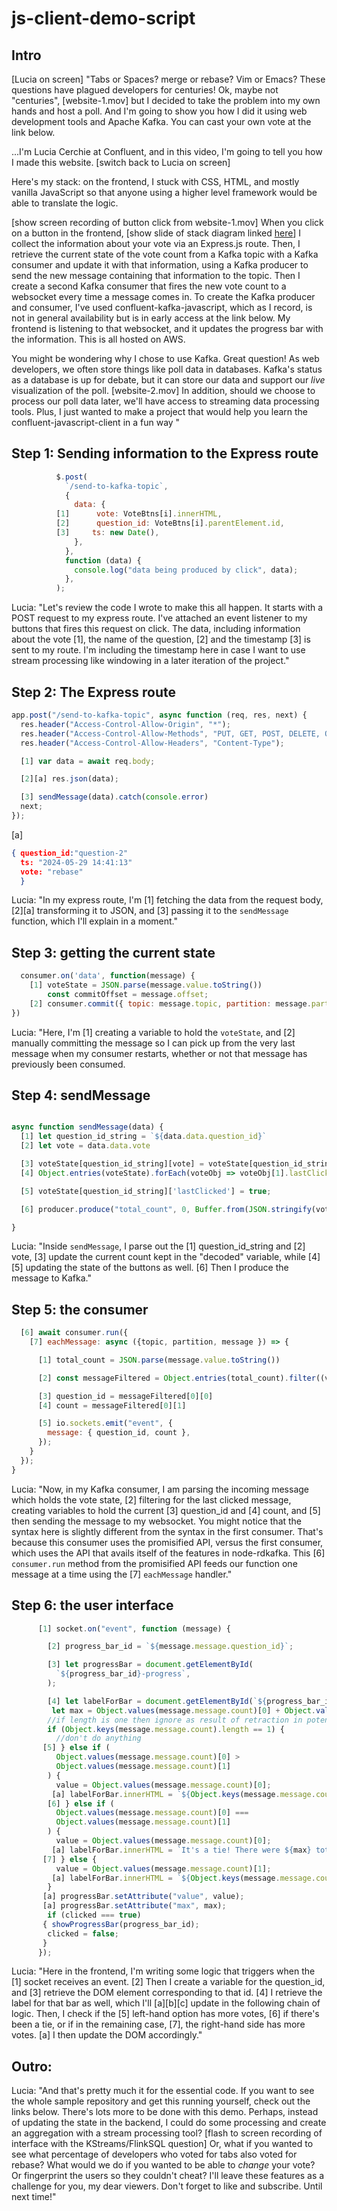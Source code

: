 # js-client-demo-script

## Intro 

[Lucia on screen]
"Tabs or Spaces? merge or rebase? Vim or Emacs? These questions have plagued developers for centuries! Ok, maybe not "centuries", [website-1.mov] but I decided to take the problem into my own hands and host a poll. And I'm going to show you how I did it using web development tools and Apache Kafka. You can cast your own vote at the link below. 

...I'm Lucia Cerchie at Confluent, and in this video, I'm going to tell you how I made this website. [switch back to Lucia on screen]

Here's my stack: on the frontend, I stuck with CSS, HTML, and mostly vanilla JavaScript so that anyone using a higher level framework would be able to translate the logic. 

[show screen recording of button click from website-1.mov] When you click on a button in the frontend, [show slide of stack diagram linked [here](https://www.canva.com/design/DAGFPB7w1jI/KBdTuL2i8ZSRK-nEodc75w/edit)] I collect the information about your vote via an Express.js route. Then, I retrieve the current state of the vote count from a Kafka topic with a Kafka consumer and update it with that information, using a Kafka producer to send the new message containing that information to the topic. Then I create a second Kafka consumer that fires the new vote count to a websocket every time a message comes in. To create the Kafka producer and consumer, I've used confluent-kafka-javascript, which as I record, is not in general availability but is in early access at the link below. My frontend is listening to that websocket, and it updates the progress bar with the information. This is all hosted on AWS.

You might be wondering why I chose to use Kafka. Great question! As web developers, we often store things like poll data in databases. Kafka's status as a database is up for debate, but it can store our data and support our _live_ visualization of the poll. [website-2.mov] In addition, should we choose to process our poll data later, we'll have access to streaming data processing tools. Plus, I just wanted to make a project that would help you learn the confluent-javascript-client in a fun way
" 

## Step 1: Sending information to the Express route

```javascript
          $.post(
            `/send-to-kafka-topic`,
            {
              data: {
          [1]      vote: VoteBtns[i].innerHTML,
          [2]      question_id: VoteBtns[i].parentElement.id,
          [3]     ts: new Date(),
              },
            },
            function (data) {
              console.log("data being produced by click", data);
            },
          );
```

Lucia: "Let's review the code I wrote to make this all happen. It starts with a POST request to my express route. I've attached an event listener to my buttons that fires this request on click. The data, including information about the vote [1], the name of the question, [2] and the timestamp [3] is sent to my route. I'm including the timestamp here in case I want to use stream processing like windowing in a later iteration of the project."

## Step 2: The Express route

```javascript
app.post("/send-to-kafka-topic", async function (req, res, next) {
  res.header("Access-Control-Allow-Origin", "*");
  res.header("Access-Control-Allow-Methods", "PUT, GET, POST, DELETE, OPTIONS");
  res.header("Access-Control-Allow-Headers", "Content-Type");

  [1] var data = await req.body;

  [2][a] res.json(data);

  [3] sendMessage(data).catch(console.error)
  next;
});
```


[a]
```json
{ question_id:"question-2"
  ts: "2024-05-29 14:41:13"
  vote: "rebase"
  }
```

Lucia: "In my express route, I'm [1] fetching the data from the request body, [2][a] transforming it to JSON, and [3] passing it to the `sendMessage` function, which I'll explain in a moment." 

## Step 3: getting the current state

```javascript
  consumer.on('data', function(message) {
    [1] voteState = JSON.parse(message.value.toString())
        const commitOffset = message.offset;
    [2] consumer.commit({ topic: message.topic, partition: message.partition, offset: commitOffset });
})
```
Lucia: "Here, I'm [1] creating a variable to hold the `voteState`, and [2] manually committing the message so I can pick up from the very last message when my consumer restarts, whether or not that message has previously been consumed. 

## Step 4: sendMessage

```javascript

async function sendMessage(data) {
  [1] let question_id_string = `${data.data.question_id}`
  [2] let vote = data.data.vote

  [3] voteState[question_id_string][vote] = voteState[question_id_string][vote] + 1;
  [4] Object.entries(voteState).forEach(voteObj => voteObj[1].lastClicked = false)

  [5] voteState[question_id_string]['lastClicked'] = true;

  [6] producer.produce("total_count", 0, Buffer.from(JSON.stringify(voteState)))

}
```

Lucia: "Inside `sendMessage`, I parse out the [1] question_id_string and [2] vote, [3] update the current count kept in the "decoded" variable, while [4][5] updating the state of the buttons as well. [6] Then I produce the message to Kafka."

## Step 5: the consumer 

```javascript
  [6] await consumer.run({
    [7] eachMessage: async ({topic, partition, message }) => {

      [1] total_count = JSON.parse(message.value.toString())

      [2] const messageFiltered = Object.entries(total_count).filter((vote) => vote[1].lastClicked === true)

      [3] question_id = messageFiltered[0][0]
      [4] count = messageFiltered[0][1]

      [5] io.sockets.emit("event", {
        message: { question_id, count },
      });
    }
  });
}
```

Lucia: "Now, in my Kafka consumer, I am parsing the incoming message which holds the vote state, [2] filtering for the last clicked message, creating variables to hold the current [3] question_id and [4] count, and [5] then sending the message to my websocket. You might notice that the syntax here is slightly different from the syntax in the first consumer. That's because this consumer uses the promisified API, versus the first consumer, which uses the API that avails itself of the features in node-rdkafka. This [6] `consumer.run` method from the promisified API feeds our function one message at a time using the [7] `eachMessage` handler."

## Step 6: the user interface

```javascript
      [1] socket.on("event", function (message) {

        [2] progress_bar_id = `${message.message.question_id}`;

        [3] let progressBar = document.getElementById(
          `${progress_bar_id}-progress`,
        );

        [4] let labelForBar = document.getElementById(`${progress_bar_id}-label`);
         let max = Object.values(message.message.count)[0] + Object.values(message.message.count)[1];
        //if length is one then ignore as result of retraction in potential FlinkSQL developments in later versions
        if (Object.keys(message.message.count).length == 1) {
          //don't do anything
       [5] } else if (
          Object.values(message.message.count)[0] >
          Object.values(message.message.count)[1]
        ) {
          value = Object.values(message.message.count)[0];
         [a] labelForBar.innerHTML = `${Object.keys(message.message.count)[0]} wins  with ${Object.values(message.message.count)[0]} votes out of ${max}`;
        [6] } else if (
          Object.values(message.message.count)[0] ===
          Object.values(message.message.count)[1]
        ) {
          value = Object.values(message.message.count)[0];
         [a] labelForBar.innerHTML = `It's a tie! There were ${max} total votes`;
       [7] } else {
          value = Object.values(message.message.count)[1];
         [a] labelForBar.innerHTML = `${Object.keys(message.message.count)[1]} wins  with ${Object.values(message.message.count)[1]} votes out of ${max}`;
        }
       [a] progressBar.setAttribute("value", value);
       [a] progressBar.setAttribute("max", max);
        if (clicked === true)
       { showProgressBar(progress_bar_id);
        clicked = false;
       }
      });
```
Lucia: "Here in the frontend, I'm writing some logic that triggers when the [1] socket receives an event. [2] Then I create a variable for the question_id, and [3] retrieve the DOM element corresponding to that id. 
[4] I retrieve the label for that bar as well, which I'll [a][b][c] update in the following chain of logic. Then, I check if the [5] left-hand option has more votes, [6] if there's been a tie, or if in the remaining case, [7], the right-hand side has more votes. [a] I then update the DOM accordingly."

## Outro:

Lucia: "And that's pretty much it for the essential code. If you want to see the whole sample repository and get this running yourself, check out the links below. There's lots more to be done with this demo. Perhaps, instead of updating the state in the backend, I could do some processing and create an aggregation with a stream processing tool? [flash to screen recording of interface with the KStreams/FlinkSQL question] Or, what if you wanted to see what percentage of developers who voted for tabs also voted for rebase? What would we do if you wanted to be able to _change_ your vote? Or fingerprint the users so they couldn't cheat? I'll leave these features as a challenge for you, my dear viewers. Don't forget to like and subscribe. Until next time!" 

